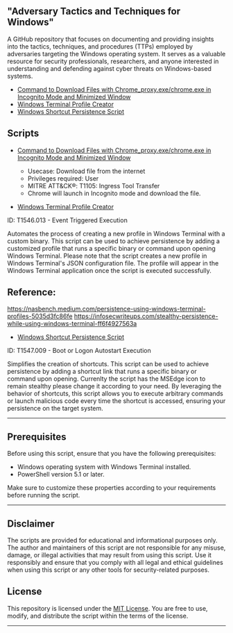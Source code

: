 ## "Adversary Tactics and Techniques for Windows" 
A GitHub repository that focuses on documenting and providing insights into the tactics, techniques, and procedures (TTPs) employed by adversaries targeting the Windows operating system. It serves as a valuable resource for security professionals, researchers, and anyone interested in understanding and defending against cyber threats on Windows-based systems.


- [Command to Download Files with Chrome_proxy.exe/chrome.exe in Incognito Mode and Minimized Window](https://github.com/Miragle-Hub/Adversary-tactics-and-techniques-for-Windows/blob/26746b045ebb16b730dc8c05cb092ed593376944/Lateral%20Movement%20/DownloadFileChrome_proxy.exe)
- [Windows Terminal Profile Creator](https://github.com/Miragle-Hub/Persistence-in-Windows/blob/main/Persistence_P0C.ps1)
- [Windows Shortcut Persistence Script](https://github.com/Miragle-Hub/Persistence-in-Windows/blob/main/Lnk%20Persistence.ps1)


## Scripts

- [Command to Download Files with Chrome_proxy.exe/chrome.exe in Incognito Mode and Minimized Window](https://github.com/Miragle-Hub/Adversary-tactics-and-techniques-for-Windows/blob/26746b045ebb16b730dc8c05cb092ed593376944/Lateral%20Movement%20/DownloadFileChrome_proxy.exe)
  - Usecase: Download file from the internet
  - Privileges required: User
  - MITRE ATT&CK®: T1105: Ingress Tool Transfer
  - Chrome will launch in Incognito mode and download the file.

- [Windows Terminal Profile Creator](https://github.com/Miragle-Hub/Persistence-in-Windows/blob/main/Persistence_P0C.ps1)

ID: T1546.013 - Event Triggered Execution

Automates the process of creating a new profile in Windows Terminal with a custom binary. This script can be used to achieve persistence by adding a customized profile that runs a specific binary or command upon opening Windows Terminal. Please note that the script creates a new profile in Windows Terminal's JSON configuration file. The profile will appear in the Windows Terminal application once the script is executed successfully.

## Reference: 
https://nasbench.medium.com/persistence-using-windows-terminal-profiles-5035d3fc86fe
https://infosecwriteups.com/stealthy-persistence-while-using-windows-terminal-ff6f4927563a


- [Windows Shortcut Persistence Script](https://github.com/Miragle-Hub/Persistence-in-Windows/blob/main/Lnk%20Persistence.ps1)

ID: T1547.009 - Boot or Logon Autostart Execution

Simplifies the creation of shortcuts.  This script can be used to achieve persistence by adding a shortcut link that runs a specific binary or command upon opening. Currenlty the script has the MSEdge icon to remain stealthy please change it according to your need. By leveraging the behavior of shortcuts, this script allows you to execute arbitrary commands or launch malicious code every time the shortcut is accessed, ensuring your persistence on the target system.

-----------------------------------------------------------------------------------------------------------------------------------------------------------------------

## Prerequisites

Before using this script, ensure that you have the following prerequisites:

- Windows operating system with Windows Terminal installed.
- PowerShell version 5.1 or later.


Make sure to customize these properties according to your requirements before running the script.



-----------------------------------------------------------------------------------------------------------------------------------------------------------------------


## Disclaimer

The scripts are provided for educational and informational purposes only. The author and maintainers of this script are not responsible for any misuse, damage, or illegal activities that may result from using this script. Use it responsibly and ensure that you comply with all legal and ethical guidelines when using this script or any other tools for security-related purposes.

## License

This repository is licensed under the [MIT License](LICENSE). You are free to use, modify, and distribute the script within the terms of the license.



-----------------------------------------------------------------------------------------------------------------------------------------------------------------------
